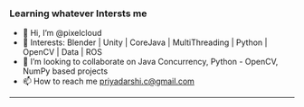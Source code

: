 ### Learning whatever Intersts me

- 👋 Hi, I’m @pixelcloud
- 👀 Interests: Blender | Unity | CoreJava | MultiThreading | Python | OpenCV | Data | ROS
- 💞️ I’m looking to collaborate on Java Concurrency, Python - OpenCV, NumPy based projects
- 📫 How to reach me priyadarshi.c@gmail.com
---

<!---
priyadarshic/priyadarshic is a ✨ special ✨ repository because its `README.md` (this file) appears on your GitHub profile.
You can click the Preview link to take a look at your changes.
--->
